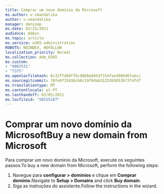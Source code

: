```yaml
---
title: Comprar um novo domínio da Microsoft
ms.author: v-smandalika
author: v-smandalika
manager: dansimp
ms.date: 02/23/2021
audience: Admin
ms.topic: article
ms.service: o365-administration
ROBOTS: NOINDEX, NOFOLLOW
localization_priority: Normal
ms.collection: Adm_O365
ms.custom:
- "9002531"
- "7375"
ms.openlocfilehash: 8c32ffd60ffbc9868e845df154fee309b96fabcc
ms.sourcegitcommit: 78fe9f33438cb0c19f0dab31253b5853b73f4f47
ms.translationtype: MT
ms.contentlocale: pt-PT
ms.lasthandoff: 03/05/2021
ms.locfileid: "50525187"
---
```

# <a name="buy-a-new-domain-from-microsoft"></a><span data-ttu-id="3b2b2-102">Comprar um novo domínio da Microsoft</span><span class="sxs-lookup"><span data-stu-id="3b2b2-102">Buy a new domain from Microsoft</span></span>

<span data-ttu-id="3b2b2-103">Para comprar um novo domínio da Microsoft, execute os seguintes passos:</span><span class="sxs-lookup"><span data-stu-id="3b2b2-103">To buy a new domain from Microsoft, perform the following steps:</span></span>

1. <span data-ttu-id="3b2b2-104">Navegue para **configurar > domínios** e clique em **Comprar domínio**.</span><span class="sxs-lookup"><span data-stu-id="3b2b2-104">Navigate to **Setup > Domains** and click **Buy domain**.</span></span> 
2. <span data-ttu-id="3b2b2-105">Siga as instruções do assistente.</span><span class="sxs-lookup"><span data-stu-id="3b2b2-105">Follow the instructions in the wizard.</span></span>